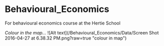 # Behavioural_Economics
For behavioural economics course at the Hertie School

*Colour in the map...*
![Alt text](/Behavioural_Economics/Data/Screen Shot 2016-04-27 at 6.38.32 PM.png?raw=true "colour in map")
